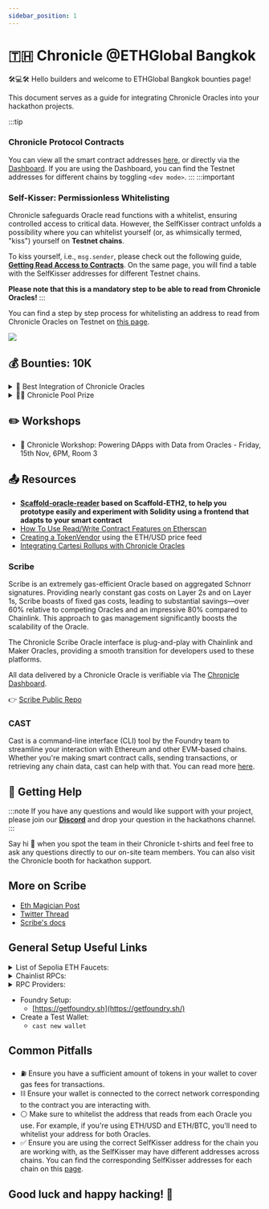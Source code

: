 ```yaml
---
sidebar_position: 1
---
```


# 🇹🇭 Chronicle @ETHGlobal Bangkok

🛠️💻🛠️ Hello builders and welcome to ETHGlobal Bangkok bounties page! 

 This document serves as a guide for integrating Chronicle Oracles into your hackathon projects. 

:::tip
### Chronicle Protocol Contracts
You can view all the smart contract addresses [here](../Developers/testnet.md), or directly via the [Dashboard](https://chroniclelabs.org/dashboard). If you are using the Dashboard, you can find the Testnet addresses for different chains by toggling `<dev mode>`.
:::
:::important
### Self-Kisser: Permissionless Whitelisting

Chronicle safeguards Oracle read functions with a whitelist, ensuring controlled access to critical data. However, the SelfKisser contract unfolds a possibility where you can whitelist yourself (or, as whimsically termed, "kiss") yourself on **Testnet chains**.

To kiss yourself, i.e., `msg.sender`, please check out the following guide, **[Getting Read Access to Contracts](../Developers/Guides/whitelistAddress.md)**. On the same page, you will find a table with the SelfKisser addresses for different Testnet chains.


**Please note that this is a mandatory step to be able to read from Chronicle Oracles!**
:::

You can find a step by step process for whitelisting an address to read from Chronicle Oracles on Testnet on [this page](../Developers/Guides/readingFromOracles.md).
<div style={{textAlign: 'center'}}>
<img
    src="/img/guides/whitelistingProcess.png"
/>
</div>


## 💰 Bounties: 10K 

<details>
<summary> 🧩 Best Integration of Chronicle Oracles </summary>

### 🧩 Best Integration of Chronicle Protocol ⸺ $6,500

Use Chronicle Oracles to power up your DApp! You can utilize any of the oracles provided on the [Dashboard](https://chroniclelabs.org/dashboard/oracles) across any of the 10 chains where Chronicle is live.

- 🥇 1st: $3000
- 🥈 2nd: $2000
- 🥉 3rd: $1000
- 🏅 4th: $500

### 📜 Qualification rules:

🛠️ Your project must read from a Chronicle oracle and then make a state change on a blockchain.
🏁 Make sure to include the following in your project submission:
 -  A public demo URL to your deployed project that judges can test.
 - A short video that demonstrates your submission (approximately 2-3 minutes).
 - A public GitHub repository with the code.
 - Complete the 2-min Builder Feedback Form: https://forms.gle/EZiu96gfhBBnwuAQ8

### 🎯 Judging Criteria
- Code quality - well organized and readable code will score higher.
- Documentation - the better the documentation the higher the score.
- Extensibility - how easy can a developer use this to build out their own idea?
- DX - does the project provide a high quality developer experience?
- UI/UX - Projects with an intuitive UI will score higher.

### 🏁 Assets to submit:

Make sure to include the following in your project submission:

    1. A public demo URL to your deployed project that judges can test.
    2. A short video that demonstrates your submission (approximately 2-3 minutes) 
    3. A public GitHub repository with the code. 
    4. Complete the [Builder Feedback Form](https://forms.gle/SvcS5FsRDjDd5crA7).

</details>

<details>
<summary>🏊‍♂️ Chronicle Pool Prize</summary>


## 🏊‍♂️ Chronicle Pool Prize ⸺ $3,500

Integrate Chronicle Oracles into your project to qualify for the Chronicle Pool Prize. The Pool Prize will be evenly distributed to all projects that integrate Chronicle Oracles (excluding those that win a separate prize from Chronicle).



### 📜 Qualification rules:
Projects must demonstrate a good-faith effort to integrate Chronicle Oracles to be eligible for the Pool Prize. This is a great add-on bounty as Chronicle is compatible with many chains (Ethereum, Arbitrum, Mantle, Gnosis Chain, zkSync, Base, Optimism, Scroll, Berachain).


### 🏁 Assets to submit:

 - A public GitHub repository with the code.
 - Complete the 2-min Builder Feedback Form: https://forms.gle/EZiu96gfhBBnwuAQ8


</details>

## ✏️ Workshops

- 🔌 Chronicle Workshop: Powering DApps with Data from Oracles - Friday, 15th Nov, 6PM, Room 3

## 📤 Resources


- **[Scaffold-oracle-reader](https://github.com/chronicleprotocol/scaffold-oracle-reader) based on Scaffold-ETH2, to help you prototype easily and experiment with Solidity using a frontend that adapts to your smart contract**
- [How To Use Read/Write Contract Features on Etherscan](https://info.etherscan.com/how-to-use-read-or-write-contract-features-on-etherscan/)
- [Creating a TokenVendor](https://github.com/biancabuzea200/TokenVendor) using the ETH/USD price feed
- [Integrating Cartesi Rollups with Chronicle Oracles](https://medium.com/@souza.mvsl/integrating-cartesi-rollups-with-chronicle-oracles-67b671613edc)


### Scribe

Scribe is an extremely gas-efficient Oracle based on aggregated Schnorr signatures. Providing nearly constant gas costs on Layer 2s and on Layer 1s, Scribe boasts of fixed gas costs, leading to substantial savings—over 60% relative to competing Oracles and an impressive 80% compared to Chainlink. This approach to gas management significantly boosts the scalability of the Oracle.

The Chronicle Scribe Oracle interface is plug-and-play with Chainlink and Maker Oracles, providing a smooth transition for developers used to these platforms.

All data delivered by a Chronicle Oracle is verifiable via The [Chronicle Dashboard](https://chroniclelabs.org/dashboard).

👉 [Scribe Public Repo](https://github.com/chronicleprotocol/scribe)

### CAST

Cast is a command-line interface (CLI) tool by the Foundry team to streamline your interaction with Ethereum and other EVM-based chains. Whether you're making smart contract calls, sending transactions, or retrieving any chain data, cast can help with that. You can read more [here](https://book.getfoundry.sh/reference/cast/cast).



## 🤝 Getting Help

:::note
If you have any questions and would like support with your project, please join our **[Discord](https://discord.com/invite/CjgvJ9EspJ)** and drop your question in the hackathons channel.
:::

Say hi 👋 when you spot the team in their Chronicle t-shirts and feel free to ask any questions directly to our on-site team members. You can also visit the Chronicle booth for hackathon support.

## More on Scribe
- [Eth Magician Post](https://ethereum-magicians.org/t/an-efficient-schnorr-multi-signature-implementation/15510)
- [Twitter Thread](https://twitter.com/merkleplant_eth/status/1693652385980379593)
- [Scribe's docs](https://github.com/chronicleprotocol/scribe/blob/main/docs/Scribe.md)

## General Setup Useful Links

<details>
<summary>List of Sepolia ETH Faucets:</summary>


  - [https://cloud.google.com/application/web3/faucet/ethereum/sepolia](https://cloud.google.com/application/web3/faucet/ethereum/sepolia) - Does not require to have any funds on Mainnet
  - [https://www.alchemy.com/faucets/ethereum-sepolia](https://www.alchemy.com/faucets/ethereum-sepolia)
  - [https://ethglobal.com/faucet](https://ethglobal.com/faucet) - Faucets for different Testnet networks for various chains
  - [https://sepoliafaucet.com/](https://sepoliafaucet.com/)
  </details>

  <details>
<summary>Chainlist RPCs:</summary>

  - [Sepolia](https://chainlist.org/chain/11155111)
  - [Gnosis Mainnet](https://chainlist.org/chain/100)
  - [Mantle Testnet](https://chainlist.org/chain/5003)
  - [Scroll-Sepolia](https://chainlist.org/chain/534351)

  </details>


<details>
<summary>RPC Providers:</summary>

  - [drpc.org](https://drpc.org/)
  - [nodies](https://www.nodies.app/)
  - [grove](https://www.grove.city/)
  - [blast api](https://blastapi.io/)
  - [ankr](https://www.ankr.com/rpc/)
</details>


- Foundry Setup:
  - [https://getfoundry.sh](https://getfoundry.sh/)
- Create a Test Wallet:
  - `cast new wallet`


## Common Pitfalls

- ⛽️ Ensure you have a sufficient amount of tokens in your wallet to cover gas fees for transactions.
- ⛓️ Ensure your wallet is connected to the correct network corresponding to the contract you are interacting with.
- ⚪️ Make sure to whitelist the address that reads from each Oracle you use. For example, if you're using ETH/USD and ETH/BTC, you'll need to whitelist your address for both Oracles.
- ✅ Ensure you are using the correct SelfKisser address for the chain you are working with, as the SelfKisser may have different addresses across chains. You can find the corresponding SelfKisser addresses for each chain on this 
[page](../Developers/testnet). 


## Good luck and happy hacking! 🧙
